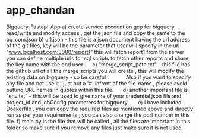 # app_chandan
Bigquery-Fastapi-App
    a) create service account on gcp for bigquery read/write and modify access , get the json file and copy the same to the bq_com.json
    b) url.json - this file is a json document having the url address of the git files, key will be the parameter that user will specify in the url "www.localhost.com:8080/report1" 
this will fetch report1 from the server
you can define multiple urls for sql scripts to fetch other reports and share the key name with the end user 
   c) "merge_script_path.txt"  - this file has the github url of all the merge scripts you will create , this will modify the existing data on bigquery - so be careful .
      Also if you want to specify any file and not use it , just put a '#' infront of the file-name , please avoid putting URL names in quotes within this file.
   d) another important file is "env.txt" - this will be used to give name of your credential json file and project_id  and jobConfig parameters for bigquery. 
   e) I have included Dockerfile , you can copy the required files as mentioned above and directly run as per your requirements , you can also change the port number in this file. 
        f) main.py is the file that will be called , all the files are important in this folder so make sure if you remove any files just make sure it is not used.
